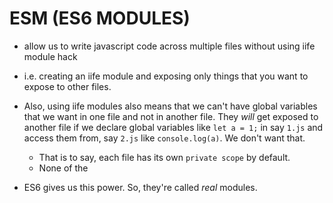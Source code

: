 # ESM (ES6 MODULES) 
- allow us to write javascript code across multiple files without using iife module hack
- i.e. creating an iife module and exposing only things that you want to expose to other files.

- Also, using iife modules also means that we can't have global variables that we want in one file and not in another file. They *will* get exposed to another file if we declare global variables like `let a = 1;` in say `1.js` and access them from, say `2.js` like `console.log(a)`. We don't want that. 
    - That is to say, each file has its own `private scope` by default.
    - None of the 

- ES6 gives us this power. So, they're called *real* modules.
